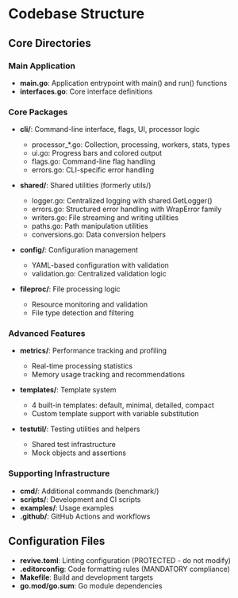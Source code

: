 # Codebase Structure

## Core Directories

### Main Application
- **main.go**: Application entrypoint with main() and run() functions
- **interfaces.go**: Core interface definitions

### Core Packages
- **cli/**: Command-line interface, flags, UI, processor logic
  - processor_*.go: Collection, processing, workers, stats, types
  - ui.go: Progress bars and colored output
  - flags.go: Command-line flag handling
  - errors.go: CLI-specific error handling

- **shared/**: Shared utilities (formerly utils/)
  - logger.go: Centralized logging with shared.GetLogger()
  - errors.go: Structured error handling with WrapError family
  - writers.go: File streaming and writing utilities
  - paths.go: Path manipulation utilities
  - conversions.go: Data conversion helpers

- **config/**: Configuration management
  - YAML-based configuration with validation
  - validation.go: Centralized validation logic

- **fileproc/**: File processing logic
  - Resource monitoring and validation
  - File type detection and filtering

### Advanced Features
- **metrics/**: Performance tracking and profiling
  - Real-time processing statistics
  - Memory usage tracking and recommendations

- **templates/**: Template system
  - 4 built-in templates: default, minimal, detailed, compact
  - Custom template support with variable substitution

- **testutil/**: Testing utilities and helpers
  - Shared test infrastructure
  - Mock objects and assertions

### Supporting Infrastructure
- **cmd/**: Additional commands (benchmark/)
- **scripts/**: Development and CI scripts
- **examples/**: Usage examples
- **.github/**: GitHub Actions and workflows

## Configuration Files
- **revive.toml**: Linting configuration (PROTECTED - do not modify)
- **.editorconfig**: Code formatting rules (MANDATORY compliance)
- **Makefile**: Build and development targets
- **go.mod/go.sum**: Go module dependencies
